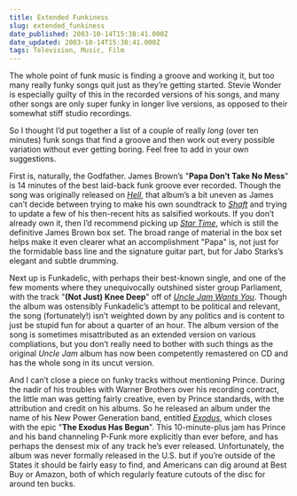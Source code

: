 ```yaml
---
title: Extended Funkiness
slug: extended_funkiness
date_published: 2003-10-14T15:38:41.000Z
date_updated: 2003-10-14T15:38:41.000Z
tags: Television, Music, Film
---
```


The whole point of funk music is finding a groove and working it, but too many really funky songs quit just as they’re getting started. Stevie Wonder is especially guilty of this in the recorded versions of his songs, and many other songs are only super funky in longer live versions, as opposed to their somewhat stiff studio recordings.

So I thought I’d put together a list of a couple of really *long* (over ten minutes) funk songs that find a groove and then work out every possible variation without ever getting boring. Feel free to add in your own suggestions.

First is, naturally, the Godfather. James Brown’s "**Papa Don’t Take No Mess**" is 14 minutes of the best laid-back funk groove ever recorded. Though the song was originally released on [*Hell*](http://www.amazon.com/exec/obidos/ASIN/B000001E77/ref=nosim/2020-20), that album’s a bit uneven as James can’t decide between trying to make his own soundtrack to [*Shaft*](http://www.amazon.com/exec/obidos/ASIN/B000000ZML/ref=nosim/2020-20) and trying to update a few of his then-recent hits as salsified workouts. If you don’t already own it, then I’d recommend picking up [*Star Time*](http://www.amazon.com/exec/obidos/tg/detail/-/B000001G1E/ref=nosim/2020-20), which is still the definitive James Brown box set. The broad range of material in the box set helps make it even clearer what an accomplishment "Papa" is, not just for the formidable bass line and the signature guitar part, but for Jabo Starks’s elegant and subtle drumming.

Next up is Funkadelic, with perhaps their best-known single, and one of the few moments where they unequivocally outshined sister group Parliament, with the track "**(Not Just) Knee Deep**" off of [*Uncle Jam Wants You*](http://www.amazon.com/exec/obidos/tg/detail/-/B000069CMO/ref=nosim/2020-20). Though the album was ostensibly Funkadelic’s attempt to be political and relevant, the song (fortunately!) isn’t weighted down by any politics and is content to just be stupid fun for about a quarter of an hour. The album version of the song is sometimes misattributed as an extended version on various compliations, but you don’t really need to bother with such things as the original *Uncle Jam* album has now been competently remastered on CD and has the whole song in its uncut version.

And I can’t close a piece on funky tracks without mentioning Prince. During the nadir of his troubles with Warner Brothers over his recording contract, the little man was getting fairly creative, even by Prince standards, with the attribution and credit on his albums. So he released an album under the name of his New Power Generation band, entitled [*Exodus*](http://www.amazon.com/exec/obidos/tg/detail/-/B0000CF32G/ref=nosim/2020-20), which closes with the epic "**The Exodus Has Begun**". This 10-minute-plus jam has Prince and his band channeling P-Funk more explicitly than ever before, and has perhaps the densest mix of any track he’s ever released. Unfortunately, the album was never formally released in the U.S. but if you’re outside of the States it should be fairly easy to find, and Americans can dig around at Best Buy or Amazon, both of which regularly feature cutouts of the disc for around ten bucks.
